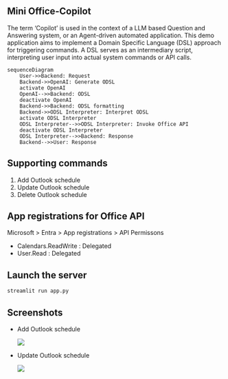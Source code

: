
## Mini Office-Copilot

The term ‘Copilot’ is used in the context of a LLM based Question and Answering system, or an Agent-driven automated application. This demo application aims to implement a Domain Specific Language (DSL) approach for triggering commands. A DSL serves as an intermediary script, interpreting user input into actual system commands or API calls.

```mermaid
sequenceDiagram
    User->>Backend: Request
    Backend->>OpenAI: Generate ODSL
    activate OpenAI
    OpenAI-->>Backend: ODSL
    deactivate OpenAI
    Backend->>Backend: ODSL formatting
    Backend->>ODSL Interpreter: Interpret ODSL
    activate ODSL Interpreter
    ODSL Interpreter-->>ODSL Interpreter: Invoke Office API 
    deactivate ODSL Interpreter
    ODSL Interpreter-->>Backend: Response
    Backend-->>User: Response
```

## Supporting commands

1. Add Outlook schedule
1. Update Outlook schedule 
1. Delete Outlook schedule

## App registrations for Office API

Microsoft > Entra > App registrations > API Permissons

- Calendars.ReadWrite : Delegated
- User.Read : Delegated

## Launch the server

```bash
streamlit run app.py
```

## Screenshots

- Add Outlook schedule

    <image src="./doc/img01.png" />

- Update Outlook schedule 

    <image src="./doc/img02.png" />